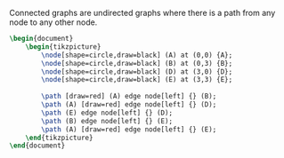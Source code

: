 Connected graphs are undirected graphs where there is  a path from any node to any other node.
```tikz
\begin{document}
	\begin{tikzpicture}
		\node[shape=circle,draw=black] (A) at (0,0) {A};
		\node[shape=circle,draw=black] (B) at (0,3) {B};
		\node[shape=circle,draw=black] (D) at (3,0) {D};
		\node[shape=circle,draw=black] (E) at (3,3) {E};
		
		\path [draw=red] (A) edge node[left] {} (B);
		\path (A) [draw=red] edge node[left] {} (D);
		\path (E) edge node[left] {} (D);
		\path (B) edge node[left] {} (E);
		\path (A) [draw=red] edge node[left] {} (E);
	\end{tikzpicture}
\end{document}
```
